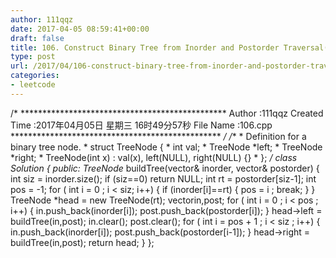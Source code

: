```yaml
---
author: 111qqz
date: 2017-04-05 08:59:41+00:00
draft: false
title: 106. Construct Binary Tree from Inorder and Postorder Traversal(根据中序和后序遍历构建二叉树)
type: post
url: /2017/04/106-construct-binary-tree-from-inorder-and-postorder-traversal%e6%a0%b9%e6%8d%ae%e4%b8%ad%e5%ba%8f%e5%92%8c%e5%90%8e%e5%ba%8f%e9%81%8d%e5%8e%86%e6%9e%84%e5%bb%ba%e4%ba%8c%e5%8f%89%e6%a0%91/
categories:
- leetcode
---
```


/* ***********************************************
    Author :111qqz
    Created Time :2017年04月05日 星期三 16时49分57秒
    File Name :106.cpp
    ************************************************ */
    /**
     * Definition for a binary tree node.
     * struct TreeNode {
     *     int val;
     *     TreeNode *left;
     *     TreeNode *right;
     *     TreeNode(int x) : val(x), left(NULL), right(NULL) {}
     * };
     */
    class Solution {
    public:
        TreeNode* buildTree(vector<int>& inorder, vector<int>& postorder) {
    	int siz = inorder.size();
    	if (siz==0) return NULL;
    	int rt = postorder[siz-1];
    	int pos = -1;
    	for ( int i = 0 ; i < siz;  i++)
    	{
    	    if (inorder[i]==rt)
    	    {
    		pos = i ;
    		break;
    	    }
    	}
    	TreeNode *head = new TreeNode(rt);
    	vector<int>in,post;
    	for ( int i = 0 ; i < pos ; i++)
    	{
    	    in.push_back(inorder[i]);
    	    post.push_back(postorder[i]);
    	}
    	head->left = buildTree(in,post);
    	in.clear();
    	post.clear();
    	for ( int i = pos + 1 ; i < siz ; i++)
    	{
    	    in.push_back(inorder[i]);
    	    post.push_back(postorder[i-1]);
    	}
    	head->right = buildTree(in,post);
    	return head;
        }
    };
    



